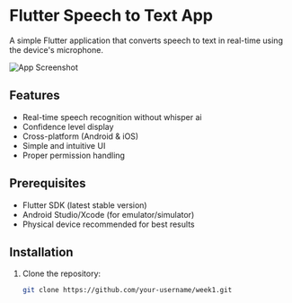 # Flutter Speech to Text App

A simple Flutter application that converts speech to text in real-time using the device's microphone.

![App Screenshot](screenshot.png) <!-- Add a screenshot if available -->

## Features

- Real-time speech recognition without whisper ai
- Confidence level display
- Cross-platform (Android & iOS)
- Simple and intuitive UI
- Proper permission handling

## Prerequisites

- Flutter SDK (latest stable version)
- Android Studio/Xcode (for emulator/simulator)
- Physical device recommended for best results

## Installation

1. Clone the repository:
   ```bash
   git clone https://github.com/your-username/week1.git
